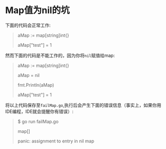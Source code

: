 # **Map值为nil的坑**

下面的代码会正常工作:

> aMap := map[string]int{}
>
> aMap["test"] = 1

然而下面的代码是不能工作的，因为你将`nil`赋值给map:

> aMap := map[string]int{}
>
> aMap = nil
>
> fmt.Println(aMap)
>
> aMap["test"] = 1

将以上代码保存至`failMap.go`,执行后会产生下面的错误信息（事实上，如果你用IDE编程，IDE就会提醒你有错误）:

> $ go run failMap.go
>
> map[]
>
> panic: assignment to entry in nil map
